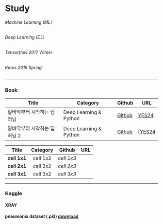 # Study
###### Machine Learning (ML)
###### Deep Learning (DL)
###### Tensorflow 2017 Winter
###### Keras 2018 Spring
----------
### Book

| Title | Category | Github | URL |
|-------|----------|--------|-----|
| 밑바닥부터 시작하는 딥러닝 | Deep Learning & Python |[Github]()|[YES24](http://www.yes24.com/Product/Goods/34970929?scode=032&OzSrank=1)|
| 밑바닥부터 시작하는 딥러닝 2 | Deep Learning & Python |[Github]()|[[YES24](http://www.yes24.com/Product/Goods/72173703?scode=032&OzSrank=2)|

|<center>Title</center>|<center>Category</center>|<center>Github</center>|<center>URL</center>|
|--------|--------|--------|--------|
|**cell 1x1** | <center>cell 1x2 </center> |*cell 1x3* |
|**cell 2x1** | <center>cell 2x2 </center> |*cell 2x3* |
|**cell 3x1** | <center>cell 3x2 </center> |*cell 3x3* |

----------
### Kaggle
#### XRAY
#### pneumonia dataset (.pkl) [download](https://drive.google.com/drive/folders/102q8Y446NfhLaY_P_vAZFKNOHr8hMZ5w?usp=sharing)
